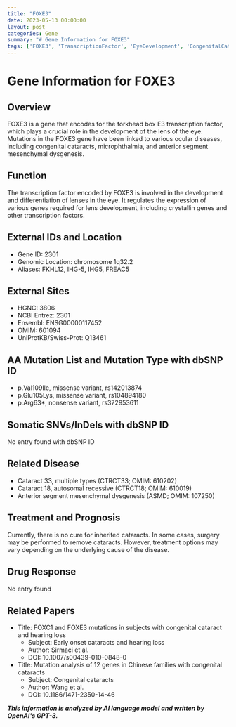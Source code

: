 ```yaml
---
title: "FOXE3"
date: 2023-05-13 00:00:00
layout: post
categories: Gene
summary: "# Gene Information for FOXE3"
tags: ['FOXE3', 'TranscriptionFactor', 'EyeDevelopment', 'CongenitalCataracts', 'Mutation', 'GeneticDisease', 'TreatmentOptions', 'ResearchPapers']
---
```


# Gene Information for FOXE3

## Overview
FOXE3 is a gene that encodes for the forkhead box E3 transcription factor, which plays a crucial role in the development of the lens of the eye. Mutations in the FOXE3 gene have been linked to various ocular diseases, including congenital cataracts, microphthalmia, and anterior segment mesenchymal dysgenesis.

## Function
The transcription factor encoded by FOXE3 is involved in the development and differentiation of lenses in the eye. It regulates the expression of various genes required for lens development, including crystallin genes and other transcription factors.

## External IDs and Location

- Gene ID: 2301
- Genomic Location: chromosome 1q32.2
- Aliases: FKHL12, IHG-5, IHG5, FREAC5

## External Sites
- HGNC: 3806
- NCBI Entrez: 2301
- Ensembl: ENSG00000117452
- OMIM: 601094
- UniProtKB/Swiss-Prot: Q13461

## AA Mutation List and Mutation Type with dbSNP ID
- p.Val109Ile, missense variant, rs142013874
- p.Glu105Lys, missense variant, rs104894180
- p.Arg63*, nonsense variant, rs372953611

## Somatic SNVs/InDels with dbSNP ID
No entry found with dbSNP ID

## Related Disease
- Cataract 33, multiple types (CTRCT33; OMIM: 610202)
- Cataract 18, autosomal recessive (CTRCT18; OMIM: 610019)
- Anterior segment mesenchymal dysgenesis (ASMD; OMIM: 107250)

## Treatment and Prognosis
Currently, there is no cure for inherited cataracts. In some cases, surgery may be performed to remove cataracts. However, treatment options may vary depending on the underlying cause of the disease.

## Drug Response
No entry found

## Related Papers
- Title: FOXC1 and FOXE3 mutations in subjects with congenital cataract and hearing loss
  - Subject: Early onset cataracts and hearing loss
  - Author: Sirmaci et al.
  - DOI: 10.1007/s00439-010-0848-0
- Title: Mutation analysis of 12 genes in Chinese families with congenital cataracts
  - Subject: Congenital cataracts
  - Author: Wang et al.
  - DOI: 10.1186/1471-2350-14-46

**_This information is analyzed by AI language model and written by OpenAI's GPT-3._**